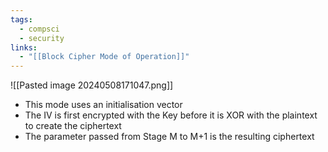 ```yaml
---
tags:
  - compsci
  - security
links:
  - "[[Block Cipher Mode of Operation]]"
---
```

![[Pasted image 20240508171047.png]]
- This mode uses an initialisation vector
- The IV is first encrypted with the Key before it is XOR with the plaintext to create the ciphertext
- The parameter passed from Stage M to M+1 is the resulting ciphertext